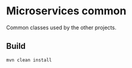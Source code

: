# Microservices common

Common classes used by the other projects.


## Build

```
mvn clean install
```